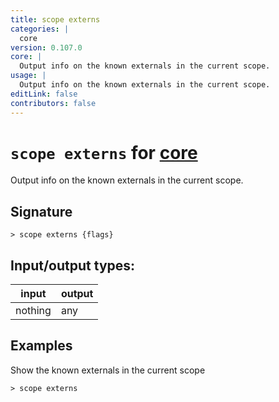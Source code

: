 ```yaml
---
title: scope externs
categories: |
  core
version: 0.107.0
core: |
  Output info on the known externals in the current scope.
usage: |
  Output info on the known externals in the current scope.
editLink: false
contributors: false
---
```

<!-- This file is automatically generated. Please edit the command in https://github.com/nushell/nushell instead. -->

# `scope externs` for [core](/commands/categories/core.md)

<div class='command-title'>Output info on the known externals in the current scope.</div>

## Signature

```> scope externs {flags} ```


## Input/output types:

| input   | output |
| ------- | ------ |
| nothing | any    |
## Examples

Show the known externals in the current scope
```nu
> scope externs

```
